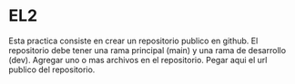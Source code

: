 # EL2
Esta practica consiste en crear un repositorio publico en github. El repositorio debe tener una rama principal (main) y una rama de desarrollo (dev).   Agregar uno o mas archivos en el repositorio. Pegar aqui el url publico del repositorio.
